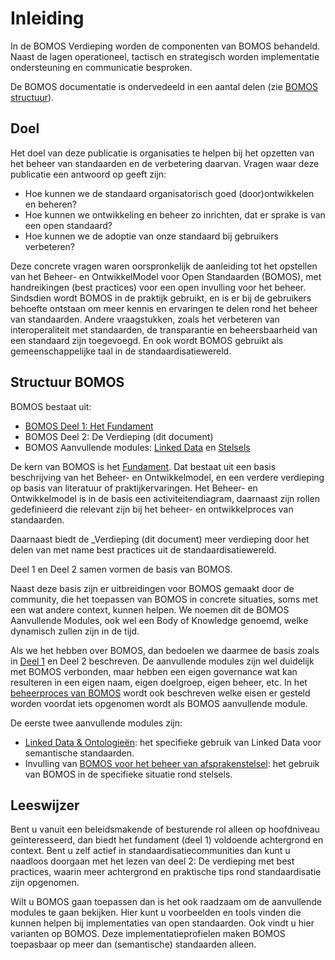 # Inleiding

In de BOMOS Verdieping worden de componenten van BOMOS behandeld. Naast de
lagen operationeel, tactisch en strategisch worden implementatie ondersteuning
en communicatie besproken.

De BOMOS documentatie is ondervedeeld in een aantal delen
(zie [BOMOS structuur](#structuur-bomos)).

## Doel

Het doel van deze publicatie is organisaties te helpen bij het
opzetten van het beheer van standaarden en de verbetering
daarvan. Vragen waar deze publicatie een antwoord op geeft zijn:

* Hoe kunnen we de standaard organisatorisch goed (door)ontwikkelen en beheren?
* Hoe kunnen we ontwikkeling en beheer zo inrichten, dat er sprake is van een open standaard?
* Hoe kunnen we de adoptie van onze standaard bij gebruikers verbeteren?

Deze concrete vragen waren oorspronkelijk de aanleiding tot het
opstellen van het Beheer- en OntwikkelModel voor Open Standaarden
(BOMOS), met handreikingen (best practices) voor een open invulling
voor het beheer. Sindsdien wordt BOMOS in de praktijk gebruikt, en is
er bij de gebruikers behoefte ontstaan om meer kennis en ervaringen te
delen rond het beheer van standaarden.  Andere vraagstukken, zoals het
verbeteren van interoperaliteit met standaarden, de transparantie en
beheersbaarheid van een standaard zijn toegevoegd. En ook wordt BOMOS
gebruikt als gemeenschappelijke taal in de standaardisatiewereld.

## Structuur BOMOS

BOMOS bestaat uit:
* [BOMOS Deel 1: Het Fundament](https://logius-standaarden.github.io/BOMOS-Fundament)
* BOMOS Deel 2: De Verdieping (dit document)
* BOMOS Aanvullende modules: [Linked Data](https://logius-standaarden.github.io/BOMOS-LinkedData) en [Stelsels](https://logius-standaarden.github.io/BOMOS-Stelsels)

De kern van BOMOS is het [Fundament](https://logius-standaarden.github.io/BOMOS-Fundament). Dat bestaat uit een basis
beschrijving van het Beheer- en Ontwikkelmodel, en een verdere
verdieping op basis van literatuur of praktijkervaringen.  Het Beheer-
en Ontwikkelmodel is in de basis een activiteitendiagram, daarnaast
zijn rollen gedefinieerd die relevant zijn bij het beheer- en
ontwikkelproces van standaarden.

Daarnaast biedt de _Verdieping (dit document) meer verdieping door het delen 
van met name best practices uit de standaardisatiewereld.

Deel 1 en Deel 2 samen vormen de basis van BOMOS.

Naast deze basis zijn er uitbreidingen voor BOMOS gemaakt door de
community, die het toepassen van BOMOS in concrete situaties, soms met
een wat andere context, kunnen helpen. We noemen dit de BOMOS
Aanvullende Modules, ook wel een Body of Knowledge genoemd, welke
dynamisch zullen zijn in de tijd.

Als we het hebben over BOMOS, dan bedoelen we daarmee de basis zoals
in [Deel 1](https://logius-standaarden.github.io/BOMOS-Fundament) en Deel 2
beschreven. De aanvullende modules zijn wel duidelijk met BOMOS
verbonden, maar hebben een eigen governance wat kan resulteren in een
eigen naam, eigen doelgroep, eigen beheer, etc. In het
[beheerproces van BOMOS](#het-beheer-en-ontwikkelmodel-onderwerpen-voor-ontwikkeling-en-beheer)
wordt ook beschreven welke eisen er gesteld worden voordat
iets opgenomen wordt als BOMOS aanvullende module.

 De eerste twee aanvullende modules zijn:
-	[Linked Data & Ontologieën](https://logius-standaarden.github.io/BOMOS-LinkedData):
  het specifieke gebruik van Linked Data voor semantische standaarden.
-	Invulling van [BOMOS voor het beheer van afsprakenstelsel](https://logius-standaarden.github.io/BOMOS-Stelsels): het gebruik van BOMOS in de specifieke situatie rond stelsels.

## Leeswijzer

Bent u vanuit een beleidsmakende of besturende rol alleen op
hoofdniveau geïnteresseerd, dan biedt het fundament (deel 1) voldoende
achtergrond en context. Bent u zelf actief in
standaardisatiecommunities dan kunt u naadloos doorgaan met het lezen
van deel 2: De verdieping met best practices, waarin meer achtergrond
en praktische tips rond standaardisatie zijn opgenomen.

Wilt u BOMOS gaan toepassen dan is het ook raadzaam om de aanvullende
modules te gaan bekijken. Hier kunt u voorbeelden en tools vinden die
kunnen helpen bij implementaties van open standaarden. Ook vindt u
hier varianten op BOMOS. Deze implementatieprofielen maken BOMOS
toepasbaar op meer dan (semantische) standaarden alleen.
